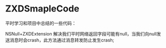 # ZXDSmapleCode
平时学习和项目中总结的一些代码：

NSNull+ZXDExtension  解决我们平时网络返回字段可能有null，当我们向null发送消息时会crash，此方法通过消息转发防止发生crash;

